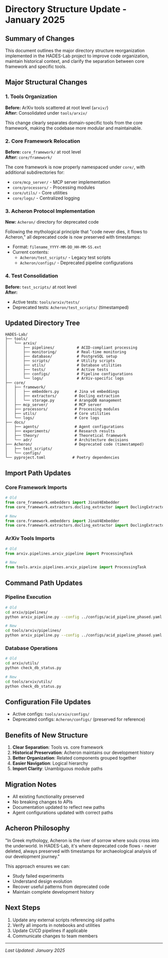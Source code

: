 # Directory Structure Update - January 2025

## Summary of Changes

This document outlines the major directory structure reorganization implemented in the HADES-Lab project to improve code organization, maintain historical context, and clarify the separation between core framework and specific tools.

## Major Structural Changes

### 1. Tools Organization
**Before:** ArXiv tools scattered at root level (`arxiv/`)  
**After:** Consolidated under `tools/arxiv/`

This change clearly separates domain-specific tools from the core framework, making the codebase more modular and maintainable.

### 2. Core Framework Relocation
**Before:** `core_framework/` at root level  
**After:** `core/framework/`

The core framework is now properly namespaced under `core/`, with additional subdirectories for:
- `core/mcp_server/` - MCP server implementation
- `core/processors/` - Processing modules  
- `core/utils/` - Core utilities
- `core/logs/` - Centralized logging

### 3. Acheron Protocol Implementation
**New:** `Acheron/` directory for deprecated code

Following the mythological principle that "code never dies, it flows to Acheron," all deprecated code is now preserved with timestamps:
- Format: `filename_YYYY-MM-DD_HH-MM-SS.ext`
- Current contents:
  - `Acheron/test_scripts/` - Legacy test scripts
  - `Acheron/configs/` - Deprecated pipeline configurations

### 4. Test Consolidation
**Before:** `test_scripts/` at root level  
**After:** 
- Active tests: `tools/arxiv/tests/`
- Deprecated tests: `Acheron/test_scripts/` (timestamped)

## Updated Directory Tree

```
HADES-Lab/
├── tools/
│   └── arxiv/
│       ├── pipelines/          # ACID-compliant processing
│       ├── monitoring/         # Real-time monitoring
│       ├── database/           # PostgreSQL setup
│       ├── scripts/            # Utility scripts
│       ├── utils/              # Database utilities
│       ├── tests/              # Active tests
│       ├── configs/            # Pipeline configurations
│       └── logs/               # ArXiv-specific logs
├── core/
│   ├── framework/
│   │   ├── embedders.py       # Jina v4 embeddings
│   │   ├── extractors/        # Docling extraction
│   │   └── storage.py         # ArangoDB management
│   ├── mcp_server/            # MCP server
│   ├── processors/            # Processing modules
│   ├── utils/                 # Core utilities
│   └── logs/                  # Core logs
├── docs/
│   ├── agents/                # Agent configurations
│   ├── experiments/           # Research results
│   ├── theory/                # Theoretical framework
│   └── adr/                   # Architecture decisions
├── Acheron/                   # Deprecated code (timestamped)
│   ├── test_scripts/
│   └── configs/
└── pyproject.toml            # Poetry dependencies
```

## Import Path Updates

### Core Framework Imports
```python
# Old
from core_framework.embedders import JinaV4Embedder
from core_framework.extractors.docling_extractor import DoclingExtractor

# New
from core.framework.embedders import JinaV4Embedder
from core.framework.extractors.docling_extractor import DoclingExtractor
```

### ArXiv Tools Imports
```python
# Old
from arxiv.pipelines.arxiv_pipeline import ProcessingTask

# New
from tools.arxiv.pipelines.arxiv_pipeline import ProcessingTask
```

## Command Path Updates

### Pipeline Execution
```bash
# Old
cd arxiv/pipelines/
python arxiv_pipeline.py --config ../configs/acid_pipeline_phased.yaml

# New
cd tools/arxiv/pipelines/
python arxiv_pipeline.py --config ../configs/acid_pipeline_phased.yaml
```

### Database Operations
```bash
# Old
cd arxiv/utils/
python check_db_status.py

# New
cd tools/arxiv/utils/
python check_db_status.py
```

## Configuration File Updates

- Active configs: `tools/arxiv/configs/`
- Deprecated configs: `Acheron/configs/` (preserved for reference)

## Benefits of New Structure

1. **Clear Separation**: Tools vs. core framework
2. **Historical Preservation**: Acheron maintains our development history
3. **Better Organization**: Related components grouped together
4. **Easier Navigation**: Logical hierarchy
5. **Import Clarity**: Unambiguous module paths

## Migration Notes

- All existing functionality preserved
- No breaking changes to APIs
- Documentation updated to reflect new paths
- Agent configurations updated with correct paths

## Acheron Philosophy

"In Greek mythology, Acheron is the river of sorrow where souls cross into the underworld. In HADES-Lab, it's where deprecated code flows - never deleted, always preserved with timestamps for archaeological analysis of our development journey."

This approach ensures we can:
- Study failed experiments
- Understand design evolution
- Recover useful patterns from deprecated code
- Maintain complete development history

## Next Steps

1. Update any external scripts referencing old paths
2. Verify all imports in notebooks and utilities
3. Update CI/CD pipelines if applicable
4. Communicate changes to team members

---

*Last Updated: January 2025*